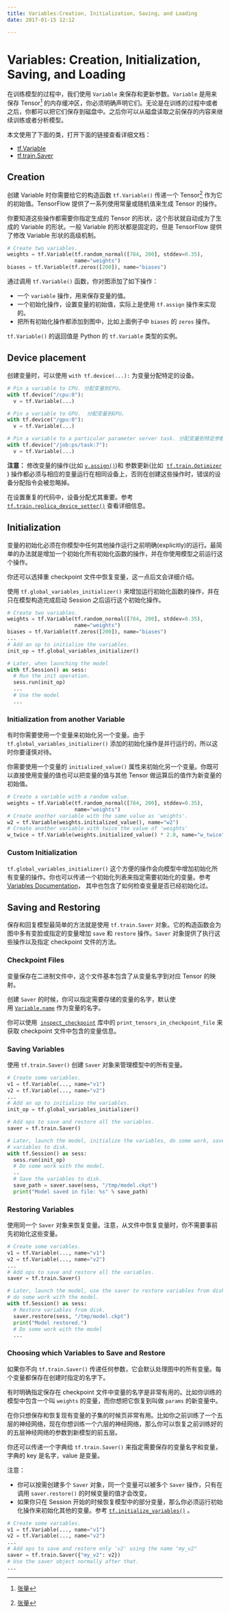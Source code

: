 ```yaml
---
title: Variables:Creation, Initialization, Saving, and Loading
date: 2017-01-15 12:12

---
```


# Variables: Creation, Initialization, Saving, and Loading

在训练模型的过程中，我们使用 `Variable` 来保存和更新参数。`Variable` 是用来保存 Tensor[^1] 的内存缓冲区，你必须明确声明它们。无论是在训练的过程中或者之后，你都可以把它们保存到磁盘中。之后你可以从磁盘读取之前保存的内容来继续训练或者分析模型。

本文使用了下面的类，打开下面的链接查看详细文档：

- [tf.Variable](https://www.tensorflow.org/api_docs/python/state_ops/variables#Variable)
- [tf.train.Saver](https://www.tensorflow.org/api_docs/python/state_ops/saving_and_restoring_variables#Saver)

## Creation

创建 Variable 时你需要给它的构造函数 `tf.Variable()` 传递一个 Tensor[^1] 作为它的初始值。TensorFlow 提供了一系列使用常量或随机值来生成 Tensor 的操作。

你要知道这些操作都需要你指定生成的 Tensor 的形状，这个形状就自动成为了生成的 Variable 的形状。一般 Variable 的形状都是固定的，但是 TensorFlow 提供了修改 Variable 形状的高级机制。

```python
# Create two variables.
weights = tf.Variable(tf.random_normal([784, 200], stddev=0.35),
                      name="weights")
biases = tf.Variable(tf.zeros([200]), name="biases")
```

通过调用 `tf.Variable()` 函数，你对图添加了如下操作：

- 一个 `variable` 操作，用来保存变量的值。
- 一个初始化操作，设置变量的初始值，实际上是使用 `tf.assign` 操作来实现的。
- 把所有初始化操作都添加到图中，比如上面例子中 `biases` 的 `zeros` 操作。

`tf.Variable()` 的返回值是 Python 的 `tf.Variable` 类型的实例。

## Device placement

创建变量时，可以使用 `with tf.device(...):` 为变量分配特定的设备。

```python
# Pin a variable to CPU. 分配变量到CPU。
with tf.device("/cpu:0"):
  v = tf.Variable(...)

# Pin a variable to GPU.  分配变量到GPU。
with tf.device("/gpu:0"):
  v = tf.Variable(...)

# Pin a variable to a particular parameter server task. 分配变量到特定参数服务器任务。
with tf.device("/job:ps/task:7"):
  v = tf.Variable(...)
```

**注意：** 修改变量的操作(比如 [`v.assign()`](https://www.tensorflow.org/api_docs/python/state#Variable.assign))和 参数更新(比如  [`tf.train.Optimizer`](https://www.tensorflow.org/api_docs/python/train/optimizers#Optimizer) ) 操作都必须与相应的变量运行在相同设备上，否则在创建这些操作时，错误的设备分配指令会被忽略掉。

在设置重复的代码中，设备分配尤其重要。参考[`tf.train.replica_device_setter()`](https://www.tensorflow.org/api_docs/python/train/distributed_execution#replica_device_setter) 查看详细信息。

## Initialization

变量的初始化必须在你模型中任何其他操作运行之前明确(explicitly)的运行。最简单的办法就是增加一个初始化所有初始化函数的操作，并在你使用模型之前运行这个操作。

你还可以选择重 checkpoint 文件中恢复变量，这一点后文会详细介绍。

使用 `tf.global_variables_initializer()` 来增加运行初始化函数的操作，并在只在模型构造完成启动 Session 之后运行这个初始化操作。

```python
# Create two variables.
weights = tf.Variable(tf.random_normal([784, 200], stddev=0.35),
                      name="weights")
biases = tf.Variable(tf.zeros([200]), name="biases")
...
# Add an op to initialize the variables.
init_op = tf.global_variables_initializer()

# Later, when launching the model
with tf.Session() as sess:
  # Run the init operation.
  sess.run(init_op)
  ...
  # Use the model
  ...
```

### Initialization from another Variable

有时你需要使用一个变量来初始化另一个变量。由于 `tf.global_variables_initializer()` 添加的初始化操作是并行运行的，所以这时你要谨慎对待。

你需要使用一个变量的 `initialized_value()` 属性来初始化另一个变量。你既可以直接使用变量的值也可以把变量的值与其他 Tensor 做运算后的值作为新变量的初始值。

```python
# Create a variable with a random value.
weights = tf.Variable(tf.random_normal([784, 200], stddev=0.35),
                      name="weights")
# Create another variable with the same value as 'weights'.
w2 = tf.Variable(weights.initialized_value(), name="w2")
# Create another variable with twice the value of 'weights'
w_twice = tf.Variable(weights.initialized_value() * 2.0, name="w_twice")
```

### Custom Initialization

`tf.global_variables_initializer()` 这个方便的操作会向模型中增加初始化所有变量的操作。你也可以传递一个初始化列表来指定需要初始化的变量。参考[Variables Documentation](https://www.tensorflow.org/api_docs/python/state_ops)， 其中也包含了如何检查变量是否已经初始化过。

## Saving and Restoring

保存和回复模型最简单的方法就是使用 `tf.train.Saver` 对象。它的构造函数会为图中多有变脸或指定的变量增加 `save` 和 `restore` 操作。`Saver` 对象提供了执行这些操作以及指定 checkpoint 文件的方法。

### Checkpoint Files

变量保存在二进制文件中，这个文件基本包含了从变量名字到对应 Tensor 的映射。

创建 `Saver` 的时候，你可以指定需要存储的变量的名字，默认使用 [`Variable.name`](https://www.tensorflow.org/api_docs/python/state_ops/variables#Variable.name) 作为变量的名字。

你可以使用  [`inspect_checkpoint`](https://www.tensorflow.org/code/tensorflow/python/tools/inspect_checkpoint.py) 库中的 `print_tensors_in_checkpoint_file` 来获取 checkpoint 文件中包含的变量信息。

### Saving Variables

使用 `tf.train.Saver()` 创建 `Saver` 对象来管理模型中的所有变量。

```python
# Create some variables.
v1 = tf.Variable(..., name="v1")
v2 = tf.Variable(..., name="v2")
...
# Add an op to initialize the variables.
init_op = tf.global_variables_initializer()

# Add ops to save and restore all the variables.
saver = tf.train.Saver()

# Later, launch the model, initialize the variables, do some work, save the
# variables to disk.
with tf.Session() as sess:
  sess.run(init_op)
  # Do some work with the model.
  ..
  # Save the variables to disk.
  save_path = saver.save(sess, "/tmp/model.ckpt")
  print("Model saved in file: %s" % save_path)
```

### Restoring Variables

使用同一个 `Saver` 对象来恢复变量。注意，从文件中恢复变量时，你不需要事前先初始化这些变量。

```python
# Create some variables.
v1 = tf.Variable(..., name="v1")
v2 = tf.Variable(..., name="v2")
...
# Add ops to save and restore all the variables.
saver = tf.train.Saver()

# Later, launch the model, use the saver to restore variables from disk, and
# do some work with the model.
with tf.Session() as sess:
  # Restore variables from disk.
  saver.restore(sess, "/tmp/model.ckpt")
  print("Model restored.")
  # Do some work with the model
  ...
```



### Choosing which Variables to Save and Restore

如果你不向 `tf.train.Saver()` 传递任何参数，它会默认处理图中的所有变量。每个变量都保存在创建时指定的名字下。

有时明确指定保存在 checkpoint 文件中变量的名字是非常有用的。比如你训练的模型中包含一个叫 `weights` 的变量，而你想把它恢复到叫做 `params` 的新变量中。

在你只想保存和恢复现有变量的子集的时候页非常有用。比如你之前训练了一个五层的神经网络，现在你想训练一个六层的神经网络，那么你可以恢复之前训练好的的五层神经网络的参数到新模型的前五层。

你还可以传递一个字典给 `tf.train.Saver()` 来指定需要保存的变量名字和变量，字典的 key 是名字，value 是变量。

注意：

- 你可以按需创建多个 `Saver` 对象，同一个变量可以被多个 `Saver` 操作，只有在调用 `saver.restore()` 的时候变量的值才会改变。
- 如果你只在 Session 开始的时候恢复模型中的部分变量，那么你必须运行初始化操作来初始化其他的变量。参考 [`tf.initialize_variables()`](https://www.tensorflow.org/api_docs/python/state_ops/exporting_and_importing_meta_graphs#initialize_variables) 。



```python
# Create some variables.
v1 = tf.Variable(..., name="v1")
v2 = tf.Variable(..., name="v2")
...
# Add ops to save and restore only 'v2' using the name "my_v2"
saver = tf.train.Saver({"my_v2": v2})
# Use the saver object normally after that.
...
```

[^1]: [张量](https://www.wikiwand.com/zh-hans/%E5%BC%B5%E9%87%8F)

